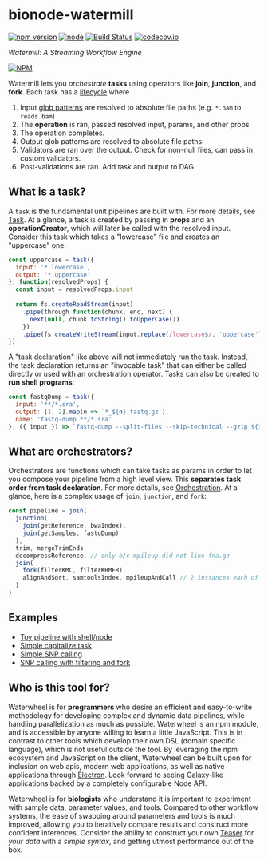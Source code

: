 # bionode-watermill

[![npm version](https://badge.fury.io/js/bionode-waterwheel.svg)](https://badge.fury.io/js/bionode-waterwheel) [![node](https://img.shields.io/badge/node-v6.x-blue.svg)]() [![Build Status](https://travis-ci.org/bionode/bionode-watermill.svg?branch=master)](https://travis-ci.org/bionode/bionode-waterwheel)  [![codecov.io](https://codecov.io/github/bionode/bionode-watermill/coverage.svg?branch=master)](https://codecov.io/github/bionode/bionode-waterwheel?branch=master)

*Watermill: A Streaming Workflow Engine*

[![NPM](https://nodei.co/npm/bionode-waterwheel.png?downloads=true&stars=true)](https://nodei.co/npm/bionode-waterwheel/)

Watermill lets you *orchestrate* **tasks** using operators like **join**, **junction**, and **fork**. Each task has a [lifecycle](https://thejmazz.gitbooks.io/bionode-watermill/content/TaskLifecycle.html) where

1. Input [glob patterns](https://github.com/isaacs/node-glob) are resolved to absolute file paths (e.g. `*.bam` to `reads.bam`)
2. The **operation** is ran, passed resolved input, params, and other props
3. The operation completes.
4. Output glob patterns are resolved to absolute file paths.
5. Validators are ran over the output. Check for non-null files, can pass in custom validators.
6. Post-validations are ran. Add task and output to DAG.

## What is a task?

A `task` is the fundamental unit pipelines are built with. For more details, see [Task](https://thejmazz.gitbooks.io/bionode-watermill/content/Task.html). At a glance, a task is created by passing in **props** and an **operationCreator**, which will later be called with the resolved input. Consider this task which takes a "lowercase" file and creates an "uppercase" one:

```javascript
const uppercase = task({
  input: '*.lowercase',
  output: '*.uppercase'
}, function(resolvedProps) {
  const input = resolvedProps.input
  
  return fs.createReadStream(input)
  	.pipe(through function(chunk, enc, next) {
      next(null, chunk.toString().toUpperCase())
  	})
    .pipe(fs.createWriteStream(input.replace(/lowercase$/, 'uppercase')))
})
```

A "task declaration" like above will not immediately run the task. Instead, the task declaration returns an "invocable task" that can either be called directly or used with an orchestration operator. Tasks can also be created to **run shell programs**:

```javascript
const fastqDump = task({
  input: '**/*.sra',
  output: [1, 2].map(n => `*_${n}.fastq.gz`),
  name: 'fastq-dump **/*.sra'
}, ({ input }) => `fastq-dump --split-files --skip-technical --gzip ${input}` )
```

## What are orchestrators?

Orchestrators are functions which can take tasks as params in order to let you compose your pipeline from a high level view. This **separates task order from task declaration**. For more details, see [Orchestration](https://thejmazz.gitbooks.io/bionode-watermill/content/Orchestration.html). At a glance, here is a complex usage of `join`, `junction`, and `fork`:

```javascript
const pipeline = join(
  junction(
    join(getReference, bwaIndex),
    join(getSamples, fastqDump)
  ),
  trim, mergeTrimEnds,
  decompressReference, // only b/c mpileup did not like fna.gz
  join(
    fork(filterKMC, filterKHMER),
    alignAndSort, samtoolsIndex, mpileupAndCall // 2 instances each of these
  )
)
```

## Examples

- [Toy pipeline with shell/node](https://github.com/bionode/bionode-watermill/blob/master/examples/pids/pipeline.js)
- [Simple capitalize task](https://github.com/bionode/bionode-watermill/blob/master/examples/capitalize/capitalize.js)
- [Simple SNP calling](https://github.com/bionode/bionode-watermill/blob/master/examples/variant-calling-simple/pipeline.js)
- [SNP calling with filtering and fork](https://github.com/bionode/bionode-watermill/blob/master/examples/variant-calling-filtered/pipeline.js)

## Who is this tool for?

Waterwheel is for **programmers** who desire an efficient and easy-to-write methodology for developing complex and dynamic data pipelines, while handling parallelization as much as possible. Waterwheel is an npm module, and is accessible by anyone willing to learn a little JavaScript. This is in contrast to other tools which develop their own DSL (domain specific language), which is not useful outside the tool. By leveraging the npm ecosystem and JavaScript on the client, Waterwheel can be built upon for inclusion on web apis, modern web applications, as well as native applications through [Electron](http://electron.atom.io/). Look forward to seeing Galaxy-like applications backed by a completely configurable Node API.

Waterwheel is for **biologists** who understand it is important to experiment with sample data, parameter values, and tools. Compared to other workflow systems, the ease of swapping around parameters and tools is much improved, allowing you to iteratively compare results and construct more confident inferences. Consider the ability to construct your own [Teaser](https://genomebiology.biomedcentral.com/articles/10.1186/s13059-015-0803-1) for *your data* with a *simple syntax*, and getting utmost performance out of the box.
